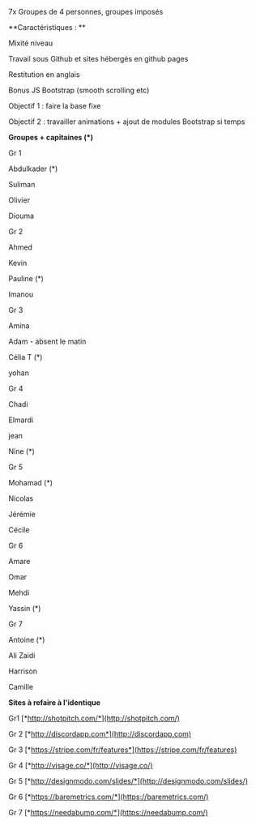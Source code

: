 7x Groupes de 4 personnes, groupes imposés

**Caractéristiques : **

Mixité niveau

Travail sous Github et sites hébergés en github pages

Restitution en anglais

Bonus JS Bootstrap (smooth scrolling etc)

Objectif 1 : faire la base fixe

Objectif 2 : travailler animations + ajout de modules Bootstrap si temps

**Groupes + capitaines (\*)**

Gr 1

Abdulkader (\*)

Suliman

Olivier

Diouma

Gr 2

Ahmed

Kevin

Pauline (\*)

Imanou

Gr 3

Amina

Adam - absent le matin

Célia T (\*)

yohan

Gr 4

Chadi

Elmardi

jean

Nine (\*)

Gr 5

Mohamad (\*)

Nicolas

Jérémie

Cécile

Gr 6

Amare

Omar

Mehdi

Yassin (\*)

Gr 7

Antoine (\*)

Ali Zaidi

Harrison

Camille

**Sites à refaire à l'identique**

Gr1 [*http://shotpitch.com/*](http://shotpitch.com/)

Gr 2 [*http://discordapp.com*](http://discordapp.com)

Gr 3 [*https://stripe.com/fr/features*](https://stripe.com/fr/features)

Gr 4 [*http://visage.co/*](http://visage.co/)

Gr 5 [*http://designmodo.com/slides/*](http://designmodo.com/slides/)

Gr 6 [*https://baremetrics.com/*](https://baremetrics.com/)

Gr 7 [*https://needabump.com/*](https://needabump.com/)

